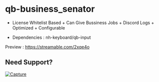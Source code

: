 # qb-business_senator
+ License Whitelist Based + Can Give Bussiness Jobs + Discord Logs  + Optimized  + Configurable

- Dependencies : nh-keyboard/qb-input

Preview : https://streamable.com/2xqe4o

## Need Support?
[![Capture](https://user-images.githubusercontent.com/99145322/211388123-1abaf639-1226-4d8a-9656-6361bd56380c.PNG)](https://discord.gg/GpAQyWPYvn)



